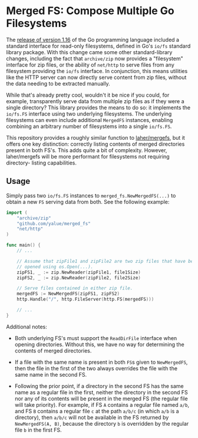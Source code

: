 Merged FS: Compose Multiple Go Filesystems
==========================================

The [release of version 1.16](https://golang.org/doc/go1.16) of the Go
programming language included a standard interface for read-only filesystems,
defined in Go's `io/fs` standard library package.  With this change came some
other standard-library changes, including the fact that `archive/zip` now
provides a "filesystem" interface for zip files, or the ability of `net/http`
to serve files from any filesystem providing the `io/fs` interface.  In
conjunction, this means utilities like the HTTP server can now directly serve
content from zip files, without the data needing to be extracted manually.

While that's already pretty cool, wouldn't it be nice if you could, for
example, transparently serve data from multiple zip files as if they were a
single directory?  This library provides the means to do so: it implements the
`io/fs.FS` interface using two underlying filesystems.  The underlying
filesystems can even include additional `MergedFS` instances, enabling
combining an arbitrary number of filesystems into a single `io/fs.FS`.

This repository provides a roughly similar function to [laher/mergefs](https://github.com/laher/mergefs),
but it offers one key distinction: correctly listing contents of merged
directories present in both FS's. This adds quite a bit of complexity. However,
laher/mergefs will be more performant for filesystems not requiring directory-
listing capabilities.

Usage
-----

Simply pass two `io/fs.FS` instances to `merged_fs.NewMergedFS(...)` to obtain
a new `FS` serving data from both.  See the following example:

```go
import (
    "archive/zip"
    "github.com/yalue/merged_fs"
    "net/http"
)

func main() {
    // ...

    // Assume that zipFile1 and zipFile2 are two zip files that have been
    // opened using os.Open(...).
    zipFS1, _ := zip.NewReader(zipFile1, file1Size)
    zipFS2, _ := zip.NewReader(zipFile2, file2Size)

    // Serve files contained in either zip file.
    mergedFS := NewMergedFS(zipFS1, zipFS2)
    http.Handle("/", http.FileServer(http.FS(mergedFS)))

    // ...
}
```

Additional notes:

 - Both underlying FS's must support the `ReadDirFile` interface when opening
   directories.  Without this, we have no way for determining the contents of
   merged directories.

 - If a file with the same name is present in both `FS`s given to
   `NewMergedFS`, then the file in the first of the two always overrides the
   file with the same name in the second FS.

 - Following the prior point, if a directory in the second FS has the same name
   as a regular file in the first, neither the directory in the second FS nor
   any of its contents will be present in the merged FS (the regular file will
   take priority).  For example, if FS `A` contains a regular file named `a/b`,
   and FS `B` contains a regular file `c` at the path `a/b/c` (in which `a/b`
   is a directory), then `a/b/c` will not be available in the FS returned by
   `NewMergedFS(A, B)`, because the directory `b` is overridden by the regular
   file `b` in the first FS.

